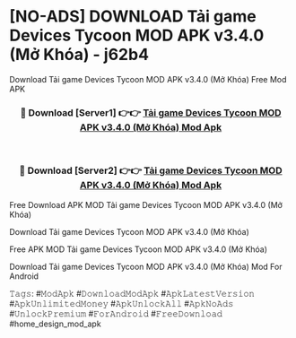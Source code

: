 # [NO-ADS] DOWNLOAD Tải game Devices Tycoon MOD APK v3.4.0 (Mở Khóa) - j62b4
Download Tải game Devices Tycoon MOD APK v3.4.0 (Mở Khóa) Free Mod APK

<div align="center">
<h3>🔴 Download [Server1] 👉👉 <a href="https://apk-comot.site?title=Tải_game_Devices_Tycoon_MOD_APK_v3.4.0_(Mở_Khóa)">Tải game Devices Tycoon MOD APK v3.4.0 (Mở Khóa) Mod Apk</a></h3><br>

<h3>🔴 Download [Server2] 👉👉 <a href="https://apk-comot.site?title=Tải_game_Devices_Tycoon_MOD_APK_v3.4.0_(Mở_Khóa)">Tải game Devices Tycoon MOD APK v3.4.0 (Mở Khóa) Mod Apk</a></h3>
</div>


Free Download APK MOD Tải game Devices Tycoon MOD APK v3.4.0 (Mở Khóa)

Download Tải game Devices Tycoon MOD APK v3.4.0 (Mở Khóa) 

Free APK MOD Tải game Devices Tycoon MOD APK v3.4.0 (Mở Khóa) 

Download Tải game Devices Tycoon MOD APK v3.4.0 (Mở Khóa) Mod For Android

𝚃𝚊𝚐𝚜: #𝙼𝚘𝚍𝙰𝚙𝚔 #𝙳𝚘𝚠𝚗𝚕𝚘𝚊𝚍𝙼𝚘𝚍𝙰𝚙𝚔 #𝙰𝚙𝚔𝙻𝚊𝚝𝚎𝚜𝚝𝚅𝚎𝚛𝚜𝚒𝚘𝚗 #𝙰𝚙𝚔𝚄𝚗𝚕𝚒𝚖𝚒𝚝𝚎𝚍𝙼𝚘𝚗𝚎𝚢 #𝙰𝚙𝚔𝚄𝚗𝚕𝚘𝚌𝚔𝙰𝚕𝚕 #𝙰𝚙𝚔𝙽𝚘𝙰𝚍𝚜 #𝚄𝚗𝚕𝚘𝚌𝚔𝙿𝚛𝚎𝚖𝚒𝚞𝚖 #𝙵𝚘𝚛𝙰𝚗𝚍𝚛𝚘𝚒𝚍 #𝙵𝚛𝚎𝚎𝙳𝚘𝚠𝚗𝚕𝚘𝚊𝚍 #home_design_mod_apk